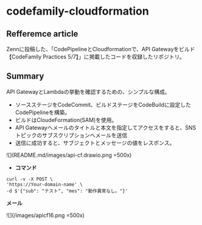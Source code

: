 # codefamily-cloudformation
## Refferemce article
Zennに投稿した、「CodePipelineとCloudformationで、API Gatewayをビルド【CodeFamily Practices 5/7】」に掲載したコードを収録したリポジトリ。
## Summary
API GatewayとLambdaの挙動を確認するための、シンプルな構成。

* ソースステージをCodeCommit、ビルドステージをCodeBuildに設定したCodePipelineを構築。
* ビルドはCloudeFormation(SAM)を使用。
* API Gatewayへメールのタイトルと本文を指定してアクセスをすると、SNSトピックのサブスクリプションへメールを送信
* 送信に成功すると、サブジェクトとメッセージの値をレスポンス。

![](README.md/images/api-cf.drawio.png =500x)

* __コマンド__

```
curl -v -X POST \
'https://Your-domain-name' \
-d $'{"sub": "テスト", "mes": "動作異常なし。"}'
```
__メール__

![](/images/apicf16.png =500x)

